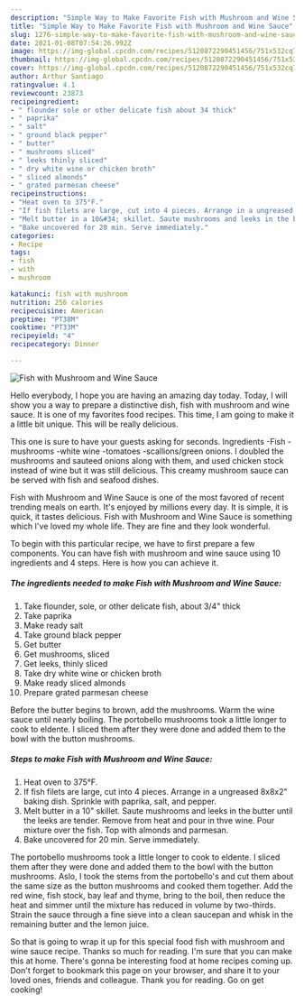 ```yaml
---
description: "Simple Way to Make Favorite Fish with Mushroom and Wine Sauce"
title: "Simple Way to Make Favorite Fish with Mushroom and Wine Sauce"
slug: 1276-simple-way-to-make-favorite-fish-with-mushroom-and-wine-sauce
date: 2021-01-08T07:54:26.992Z
image: https://img-global.cpcdn.com/recipes/5120872290451456/751x532cq70/fish-with-mushroom-and-wine-sauce-recipe-main-photo.jpg
thumbnail: https://img-global.cpcdn.com/recipes/5120872290451456/751x532cq70/fish-with-mushroom-and-wine-sauce-recipe-main-photo.jpg
cover: https://img-global.cpcdn.com/recipes/5120872290451456/751x532cq70/fish-with-mushroom-and-wine-sauce-recipe-main-photo.jpg
author: Arthur Santiago
ratingvalue: 4.1
reviewcount: 23873
recipeingredient:
- " flounder sole or other delicate fish about 34 thick"
- " paprika"
- " salt"
- " ground black pepper"
- " butter"
- " mushrooms sliced"
- " leeks thinly sliced"
- " dry white wine or chicken broth"
- " sliced almonds"
- " grated parmesan cheese"
recipeinstructions:
- "Heat oven to 375°F."
- "If fish filets are large, cut into 4 pieces. Arrange in a ungreased 8x8x2&#34; baking dish. Sprinkle with paprika, salt, and pepper."
- "Melt butter in a 10&#34; skillet. Saute mushrooms and leeks in the butter until the leeks are tender. Remove from heat and pour in thve wine. Pour mixture over the fish. Top with almonds and parmesan."
- "Bake uncovered for 20 min. Serve immediately."
categories:
- Recipe
tags:
- fish
- with
- mushroom

katakunci: fish with mushroom 
nutrition: 256 calories
recipecuisine: American
preptime: "PT38M"
cooktime: "PT33M"
recipeyield: "4"
recipecategory: Dinner

---
```



![Fish with Mushroom and Wine Sauce](https://img-global.cpcdn.com/recipes/5120872290451456/751x532cq70/fish-with-mushroom-and-wine-sauce-recipe-main-photo.jpg)

Hello everybody, I hope you are having an amazing day today. Today, I will show you a way to prepare a distinctive dish, fish with mushroom and wine sauce. It is one of my favorites food recipes. This time, I am going to make it a little bit unique. This will be really delicious.

This one is sure to have your guests asking for seconds. Ingredients -Fish -mushrooms -white wine -tomatoes -scallions/green onions. I doubled the mushrooms and sauteed onions along with them, and used chicken stock instead of wine but it was still delicious. This creamy mushroom sauce can be served with fish and seafood dishes.

Fish with Mushroom and Wine Sauce is one of the most favored of recent trending meals on earth. It's enjoyed by millions every day. It is simple, it is quick, it tastes delicious. Fish with Mushroom and Wine Sauce is something which I've loved my whole life. They are fine and they look wonderful.


To begin with this particular recipe, we have to first prepare a few components. You can have fish with mushroom and wine sauce using 10 ingredients and 4 steps. Here is how you can achieve it.

<!--inarticleads1-->

##### The ingredients needed to make Fish with Mushroom and Wine Sauce:

1. Take  flounder, sole, or other delicate fish, about 3/4&#34; thick
1. Take  paprika
1. Make ready  salt
1. Take  ground black pepper
1. Get  butter
1. Get  mushrooms, sliced
1. Get  leeks, thinly sliced
1. Take  dry white wine or chicken broth
1. Make ready  sliced almonds
1. Prepare  grated parmesan cheese


Before the butter begins to brown, add the mushrooms. Warm the wine sauce until nearly boiling. The portobello mushrooms took a little longer to cook to eldente. I sliced them after they were done and added them to the bowl with the button mushrooms. 

<!--inarticleads2-->

##### Steps to make Fish with Mushroom and Wine Sauce:

1. Heat oven to 375°F.
1. If fish filets are large, cut into 4 pieces. Arrange in a ungreased 8x8x2&#34; baking dish. Sprinkle with paprika, salt, and pepper.
1. Melt butter in a 10&#34; skillet. Saute mushrooms and leeks in the butter until the leeks are tender. Remove from heat and pour in thve wine. Pour mixture over the fish. Top with almonds and parmesan.
1. Bake uncovered for 20 min. Serve immediately.


The portobello mushrooms took a little longer to cook to eldente. I sliced them after they were done and added them to the bowl with the button mushrooms. Aslo, I took the stems from the portobello&#39;s and cut them about the same size as the button mushrooms and cooked them together. Add the red wine, fish stock, bay leaf and thyme, bring to the boil, then reduce the heat and simmer until the mixture has reduced in volume by two-thirds. Strain the sauce through a fine sieve into a clean saucepan and whisk in the remaining butter and the lemon juice. 

So that is going to wrap it up for this special food fish with mushroom and wine sauce recipe. Thanks so much for reading. I'm sure that you can make this at home. There's gonna be interesting food at home recipes coming up. Don't forget to bookmark this page on your browser, and share it to your loved ones, friends and colleague. Thank you for reading. Go on get cooking!
